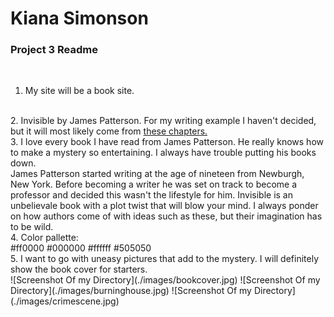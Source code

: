 <!DOCTYPE html>
<html>
    <head>
        <meta charset="utf-8">
        <title>Project 3</title>
    </head>
  <body>
<h1>Kiana Simonson </h1>

<h3> Project 3 Readme </h3>
<br>


  1. My site will be a book site.
<br>
  2. Invisible by James Patterson. For my writing example I haven't decided, but it will most likely come from
<a href=" http://www.jamespatterson.com/books/invisible#excerpts">these chapters.</a>
<br>
  3. I love every book I have read from James Patterson. He really knows how to make a mystery so entertaining. I always have trouble putting his books down.<br>
  James Patterson started writing at the age of nineteen from Newburgh, New York. Before becoming a writer he was set on track to become a professor and decided this wasn't the lifestyle for him. Invisible is an unbelievale book with a plot twist that will blow your mind. I always ponder on how authors come of with ideas such as these, but their imagination has to be wild.
  <br>
  4. Color pallette:
  <br>
  #ff0000  #000000  #ffffff  #505050
  </br>
  5. I want to go with uneasy pictures that add to the mystery. I will definitely show the book cover for starters.
  <br>
  ![Screenshot Of my Directory](./images/bookcover.jpg)
  ![Screenshot Of my Directory](./images/burninghouse.jpg)
  ![Screenshot Of my Directory](./images/crimescene.jpg)
  </body>
</html>
